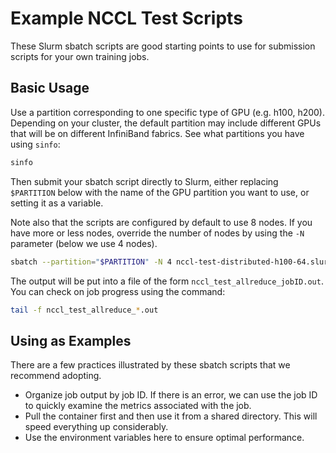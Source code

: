 # Example NCCL Test Scripts

These Slurm sbatch scripts are good starting points to use for submission scripts for your own training jobs.

## Basic Usage

Use a partition corresponding to one specific type of GPU (e.g. h100, h200). Depending on your cluster, the default
partition may include different GPUs that will be on different InfiniBand fabrics. See what partitions you have
using `sinfo`:

```sh
sinfo
```

Then submit your sbatch script directly to Slurm, either replacing `$PARTITION` below with the name
of the GPU partition you want to use, or setting it as a variable.

Note also that the scripts are configured by default to use 8 nodes. If you have more or less nodes,
override the number of nodes by using the `-N` parameter (below we use 4 nodes).

```sh
sbatch --partition="$PARTITION" -N 4 nccl-test-distributed-h100-64.slurm
```

The output will be put into a file of the form `nccl_test_allreduce_jobID.out`.
You can check on job progress using the command:

```sh
tail -f nccl_test_allreduce_*.out
```

## Using as Examples

There are a few practices illustrated by these sbatch scripts that we recommend adopting.

- Organize job output by job ID. If there is an error, we can use the job ID to quickly examine the metrics associated with the job.
- Pull the container first and then use it from a shared directory. This will speed everything up considerably.
- Use the environment variables here to ensure optimal performance.
